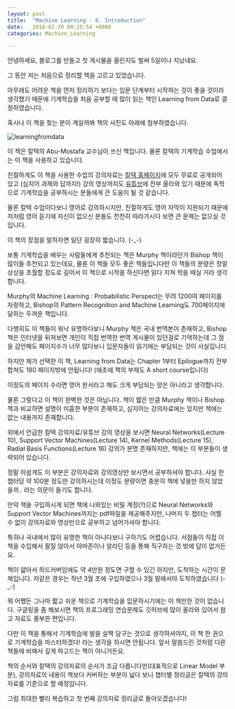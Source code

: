 ```yaml
---
layout: post
title:  "Machine Learning - 0. Introduction"
date:   2018-02-20 00:25:54 +0900
categories: Machine_Learning

---
```


안녕하세요, 블로그를 만들고 첫 게시물을 올린지도 벌써 5일이나 지났네요.

그 동안 저는 처음으로 정리할 책을 고르고 있었습니다.

아무래도 어려운 책을 먼저 정리하기 보다는 입문 단계부터 시작하는 것이 좋을 것이라 생각했기 때문에 기계학습을 처음 공부할 때 많이 읽는 책인 Learning from Data로 결정하였습니다.

혹시나 이 책을 찾는 분이 계실까봐 책의 사진도 아래에 첨부하였습니다.

![learningfromdata](https://user-images.githubusercontent.com/35926730/36386209-58125072-15d8-11e8-962c-58a0d3acaf53.jpg)






이 책은 칼텍의 Abu-Mostafa 교수님이 쓰신 책입니다. 물론 칼텍의 기계학습 수업에서는 이 책을 사용하고 있습니다.

친절하게도 이 책을 사용한 수업의 강의자료는 [칼텍 홈페이지](https://work.caltech.edu/textbook.html)에 모두 무료로 공개되어 있고 (심지어 과제와 답까지!) 강의 영상까지도 [유튜브](https://www.youtube.com/watch?v=mbyG85GZ0PI&list=PLD63A284B7615313A)에 전부 올라와 있기 때문에 독학으로 기계학습을 공부하시는 분들에게 큰 도움이 될 것 같습니다.

물론 칼텍 수업이다보니 영어로 강의하시지만, 친절하게도 영어 자막이 지원되기 때문에 저처럼 영어 듣기에 자신이 없으신 분들도 천천히 따라가시다 보면 큰 문제는 없으실 것입니다.

이 책의 장점을 말하자면 일단 굉장히 짧습니다. (-_-)

보통 기계학습을 배우는 사람들에게 추천되는 책은 Murphy 책이라던가 Bishop 책이 많이들 추천되고 있는데요, 물론 이 책들 모두 좋은 책들입니다만 이 책들의 분량은 정말 상상을 초월할 정도로 길어서 이 책으로 시작을 하신다면 읽다 지쳐 학을 떼실 거라 생각합니다.

Murphy의 Machine Learning : Probabilistic Perspect는 무려 1200여 페이지를 자랑하고, Bishop의 Pattern Recognition and Machine Learning도 700페이지에 달하는 두꺼운 책입니다.

다행히도 이 책들이 워낙 유명하다보니 Murphy 책은 국내 번역본이 존재하고, Bishop 책은 인터넷을 뒤져보면 개인이 직접 번역한 번역 게시물이 있던걸로 기억하는데 그 점을 감안해도 페이지수가 너무 많다보니 입문자들이 읽기에는 부담되는 것이 사실입니다.

하지만 제가 선택한 이 책, Learning from Data는 Chapter 1부터 Epilogue까지 전부 합쳐도 180 페이지밖에 안됩니다! (애초에 책의 부제도 A short course입니다)

이정도의 페이지 수라면 영어 원서라고 해도 크게 부담되는 양은 아니라고 생각합니다.

물론 그렇다고 이 책이 완벽한 것은 아닙니다. 책이 짧은 만큼 Murphy 책이나 Bishop 책과 비교하면 설명이 미흡한 부분이 존재하고, 심지어는 강의자료에는 있지만 책에는 없는 내용까지 존재합니다.

위에서 언급한 칼텍 강의자료/유튜브 강의 영상을 보시면 Neural Networks(Lecture 10), Support Vector Machines(Lecture 14), Kernel Methods(Lecture 15), Radial Basis Functions(Lecture 16) 강의가 분명 존재하지만, 책에는 이 부분들이 생략되어 있습니다.

정말 아쉽게도 이 부분은 강의자료와 강의영상만 보시면서 공부하셔야 합니다. 사실 한 챕터당 약 100분 정도만 강의하시는데 이정도 분량이면 충분히 책에 넣을만 하지 않았을까.. 라는 의문이 들기도 합니다.

만약 책을 구입하시게 되면 책에 나와있는 비밀 계정(?)으로 Neural Networks와 Support Vector Machines까지는 pdf파일을 제공해주지만, 나머지 두 챕터는 어쩔 수 없이 강의자료와 영상만으로 공부하고 넘어가셔야 합니다.

특히나 국내에서 많이 유명한 책이 아니다보니 구하기도 어렵습니다. 서점들이 직접 이 책을 수입해서 팔질 않아서 아마존이나 알라딘 등을 통해 직구하는 것 밖에 답이 없거든요.

책이 얇아서 하드커버임에도 약 4만원 정도면 구할 수 있긴 하지만, 도착하는 시간이 문제입니다. 저같은 경우는 작년 3월 초에 구입하였으나 3월 말에서야 도착하였습니다 (-_-)

뭐 어쨌든 그나마 짧고 쉬운 책으로 기계학습을 입문하시기에는 이 책만한 것이 없습니다. 구글링을 좀 해보시면 책의 프로그래밍 연습문제도 깃허브에 많이 올라와 있어서 참고 자료도 풍부한 편입니다.

다만 이 책을 통해서 기계학습에 발을 살짝 담구는 것으로 생각하셔야지, 이 책 한 권으로 기계학습을 마스터하겠다! 라는 생각을 하시면 안됩니다. 앞서 말씀드린 것처럼 다른 책들에 비해서 깊게 파고드는 책이 아니거든요.

책의 순서와 칼텍의 강의자료의 순서가 조금 다릅니다만(대표적으로 Linear Model 부분), 강의자료의 내용이 책보다 커버하는 부분이 넓다 보니 챕터별 정리글은 칼텍의 강의자료를 기준으로 할 예정입니다.

그럼 최대한 빨리 복습하고 첫 번째 강의자료 정리글로 돌아오겠습니다!
